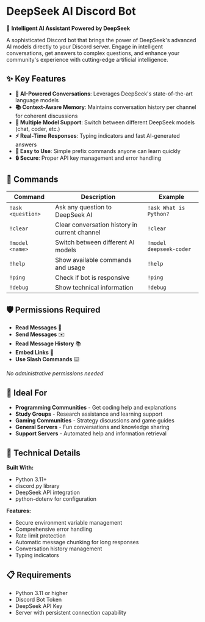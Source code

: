 # DeepSeek AI Discord Bot

🤖 **Intelligent AI Assistant Powered by DeepSeek**

A sophisticated Discord bot that brings the power of DeepSeek's advanced AI models directly to your Discord server. Engage in intelligent conversations, get answers to complex questions, and enhance your community's experience with cutting-edge artificial intelligence.

## ✨ Key Features

- **🧠 AI-Powered Conversations**: Leverages DeepSeek's state-of-the-art language models
- **📚 Context-Aware Memory**: Maintains conversation history per channel for coherent discussions
- **🔧 Multiple Model Support**: Switch between different DeepSeek models (chat, coder, etc.)
- **⚡ Real-Time Responses**: Typing indicators and fast AI-generated answers
- **🎯 Easy to Use**: Simple prefix commands anyone can learn quickly
- **🔒 Secure**: Proper API key management and error handling

## 🚀 Commands

| Command | Description | Example |
|---------|-------------|---------|
| `!ask <question>` | Ask any question to DeepSeek AI | `!ask What is Python?` |
| `!clear` | Clear conversation history in current channel | `!clear` |
| `!model <name>` | Switch between different AI models | `!model deepseek-coder` |
| `!help` | Show available commands and usage | `!help` |
| `!ping` | Check if bot is responsive | `!ping` |
| `!debug` | Show technical information | `!debug` |

## 🛡️ Permissions Required

- **Read Messages** 📖
- **Send Messages** ✉️
- **Read Message History** 📚
- **Embed Links** 🔗
- **Use Slash Commands** ⌨️

*No administrative permissions needed*

## 🎪 Ideal For

- **Programming Communities** - Get coding help and explanations
- **Study Groups** - Research assistance and learning support
- **Gaming Communities** - Strategy discussions and game guides
- **General Servers** - Fun conversations and knowledge sharing
- **Support Servers** - Automated help and information retrieval

## 🔧 Technical Details

**Built With:**
- Python 3.11+
- discord.py library
- DeepSeek API integration
- python-dotenv for configuration

**Features:**
- Secure environment variable management
- Comprehensive error handling
- Rate limit protection
- Automatic message chunking for long responses
- Conversation history management
- Typing indicators

## 📋 Requirements

- Python 3.11 or higher
- Discord Bot Token
- DeepSeek API Key
- Server with persistent connection capability

